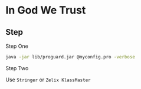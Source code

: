 # In God We Trust

## Step

Step One

```bash
java -jar lib/proguard.jar @myconfig.pro -verbose
```

Step Two

Use `Stringer` or `Zelix KlassMaster`


